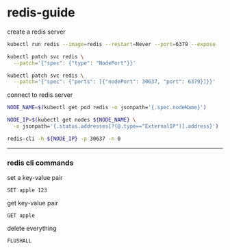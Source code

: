 # redis-guide

create a redis server
```bash
kubectl run redis --image=redis --restart=Never --port=6379 --expose

kubectl patch svc redis \
  --patch='{"spec": {"type": "NodePort"}}'

kubectl patch svc redis \
  --patch='{"spec": {"ports": [{"nodePort": 30637, "port": 6379}]}}'
```

connect to redis server
```bash
NODE_NAME=$(kubectl get pod redis -o jsonpath='{.spec.nodeName}')

NODE_IP=$(kubectl get nodes ${NODE_NAME} \
  -o jsonpath='{.status.addresses[?(@.type=="ExternalIP")].address}')

redis-cli -h ${NODE_IP} -p 30637 -n 0
```
---

### redis cli commands

set a key-value pair
```
SET apple 123
```

get key-value pair
```
GET apple
```

delete everything
```
FLUSHALL
```
